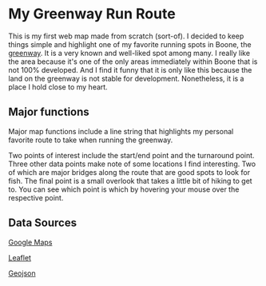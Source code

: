 # My Greenway Run Route

This is my first web map made from scratch (sort-of). I decided to keep things simple and highlight one of my favorite running spots in Boone, the [greenway](https://www.exploreboone.com/outdoors/hiking/boone-greenway/). It is a very known and well-liked spot among many. I really like the area because it's one of the only areas immediately within Boone that is not 100% developed. And I find it funny that it is only like this because the land on the greenway is not stable for development. Nonetheless, it is a place I hold close to my heart.  

## Major functions

Major map functions include a line string that highlights my personal favorite route to take when running the greenway.

Two points of interest include the start/end point and the turnaround point. Three other data points make note of some locations I find interesting. Two of which are major bridges along the route that are good spots to look for fish. The final point is a small overlook that takes a little bit of hiking to get to. You can see which point is which by hovering your mouse over the respective point. 

## Data Sources

[Google Maps](https://www.google.com/maps/dir/36.2292593,-81.637745/Greenway+Trail,+607+Deerfield+Rd,+Boone,+NC+28607/@36.2036729,-81.6566677,15.31z/data=!4m17!1m7!3m6!1s0x8850fb3a2b9553a9:0x40f1569392ed89cc!2sGreenway+Trail!8m2!3d36.2046453!4d-81.6509921!16s%2Fg%2F11hdy30gdp!4m8!1m0!1m5!1m1!1s0x8850fb3a2b9553a9:0x40f1569392ed89cc!2m2!1d-81.6509921!2d36.2046453!3e2?entry=ttu)

[Leaflet](https://leafletjs.com/examples/geojson/)

[Geojson](https://geojson.io/#new&map=13.82/36.21513/-81.64545)

